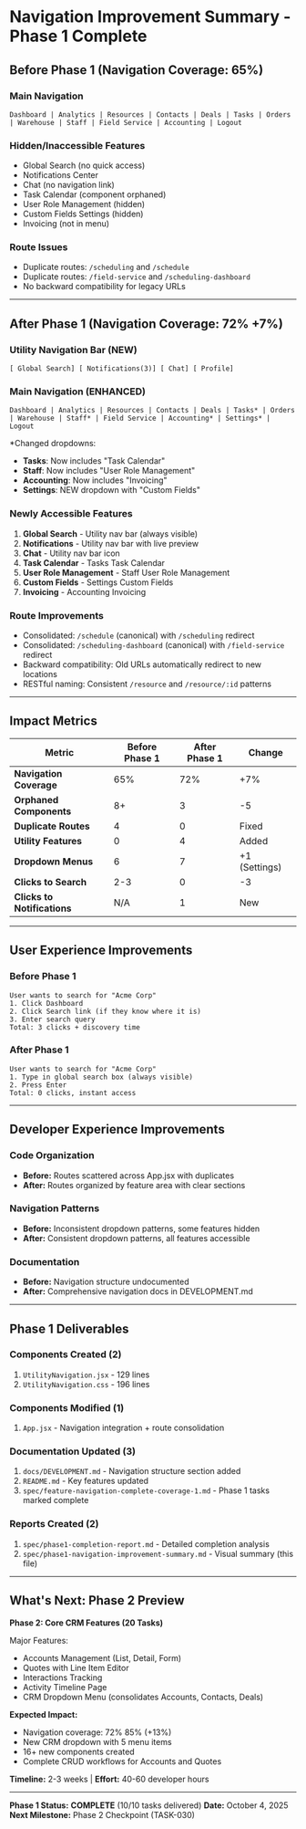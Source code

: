 ﻿# Navigation Improvement Summary - Phase 1 Complete

## Before Phase 1 (Navigation Coverage: 65%)

### Main Navigation
```
Dashboard | Analytics | Resources | Contacts | Deals | Tasks | Orders | Warehouse | Staff | Field Service | Accounting | Logout
```

### Hidden/Inaccessible Features 
- Global Search (no quick access)
- Notifications Center
- Chat (no navigation link)
- Task Calendar (component orphaned)
- User Role Management (hidden)
- Custom Fields Settings (hidden)
- Invoicing (not in menu)

### Route Issues 
- Duplicate routes: `/scheduling` and `/schedule`
- Duplicate routes: `/field-service` and `/scheduling-dashboard`  
- No backward compatibility for legacy URLs

---

## After Phase 1 (Navigation Coverage: 72%  +7%)

### Utility Navigation Bar (NEW) 
```
[ Global Search] [ Notifications(3)] [ Chat] [ Profile]
```

### Main Navigation (ENHANCED)
```
Dashboard | Analytics | Resources | Contacts | Deals | Tasks* | Orders | Warehouse | Staff* | Field Service | Accounting* | Settings* | Logout
```

*Changed dropdowns:
- **Tasks**: Now includes "Task Calendar"
- **Staff**: Now includes "User Role Management"  
- **Accounting**: Now includes "Invoicing"
- **Settings**: NEW dropdown with "Custom Fields"

### Newly Accessible Features 
1.  **Global Search** - Utility nav bar (always visible)
2.  **Notifications** - Utility nav bar with live preview
3.  **Chat** - Utility nav bar icon
4.  **Task Calendar** - Tasks  Task Calendar
5.  **User Role Management** - Staff  User Role Management
6.  **Custom Fields** - Settings  Custom Fields
7.  **Invoicing** - Accounting  Invoicing

### Route Improvements 
-  Consolidated: `/schedule` (canonical) with `/scheduling` redirect
-  Consolidated: `/scheduling-dashboard` (canonical) with `/field-service` redirect
-  Backward compatibility: Old URLs automatically redirect to new locations
-  RESTful naming: Consistent `/resource` and `/resource/:id` patterns

---

## Impact Metrics

| Metric | Before Phase 1 | After Phase 1 | Change |
|--------|----------------|---------------|---------|
| **Navigation Coverage** | 65% | 72% |  +7% |
| **Orphaned Components** | 8+ | 3 |  -5 |
| **Duplicate Routes** | 4 | 0 |  Fixed |
| **Utility Features** | 0 | 4 |  Added |
| **Dropdown Menus** | 6 | 7 |  +1 (Settings) |
| **Clicks to Search** | 2-3 | 0 |  -3 |
| **Clicks to Notifications** | N/A | 1 |  New |

---

## User Experience Improvements

### Before Phase 1
```
User wants to search for "Acme Corp"
1. Click Dashboard
2. Click Search link (if they know where it is)
3. Enter search query
Total: 3 clicks + discovery time
```

### After Phase 1
```
User wants to search for "Acme Corp"
1. Type in global search box (always visible)
2. Press Enter
Total: 0 clicks, instant access
```

---

## Developer Experience Improvements

### Code Organization
- **Before:** Routes scattered across App.jsx with duplicates
- **After:** Routes organized by feature area with clear sections

### Navigation Patterns
- **Before:** Inconsistent dropdown patterns, some features hidden
- **After:** Consistent dropdown patterns, all features accessible

### Documentation
- **Before:** Navigation structure undocumented
- **After:** Comprehensive navigation docs in DEVELOPMENT.md

---

## Phase 1 Deliverables 

### Components Created (2)
1.  `UtilityNavigation.jsx` - 129 lines
2.  `UtilityNavigation.css` - 196 lines

### Components Modified (1)
1.  `App.jsx` - Navigation integration + route consolidation

### Documentation Updated (3)
1.  `docs/DEVELOPMENT.md` - Navigation structure section added
2.  `README.md` - Key features updated
3.  `spec/feature-navigation-complete-coverage-1.md` - Phase 1 tasks marked complete

### Reports Created (2)
1.  `spec/phase1-completion-report.md` - Detailed completion analysis
2.  `spec/phase1-navigation-improvement-summary.md` - Visual summary (this file)

---

## What's Next: Phase 2 Preview

**Phase 2: Core CRM Features (20 Tasks)**

Major Features:
-  Accounts Management (List, Detail, Form)
-  Quotes with Line Item Editor
-  Interactions Tracking
-  Activity Timeline Page
-  CRM Dropdown Menu (consolidates Accounts, Contacts, Deals)

**Expected Impact:**
- Navigation coverage: 72%  85% (+13%)
- New CRM dropdown with 5 menu items
- 16+ new components created
- Complete CRUD workflows for Accounts and Quotes

**Timeline:** 2-3 weeks | **Effort:** 40-60 developer hours

---

**Phase 1 Status:**  **COMPLETE** (10/10 tasks delivered)
**Date:** October 4, 2025
**Next Milestone:** Phase 2 Checkpoint (TASK-030)

